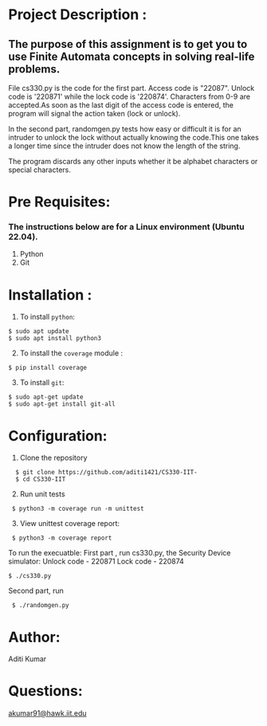 # Project Description :

## The purpose of this assignment is to get you to use Finite Automata concepts in solving real-life problems.

  File cs330.py is the code for the first part. Access code is "22087". Unlock code is '220871' while the lock code is '220874'. Characters from 0-9 are accepted.As soon as the last digit of the access code is entered, the program will signal the action taken (lock or unlock).

In the second part, randomgen.py tests how easy or difficult it is for an intruder to unlock the lock without actually knowing the code.This one takes a longer time since the intruder does not know the length of the string.

The program discards any other inputs whether it be alphabet characters or special characters.

# Pre Requisites: 
### The instructions below are for a Linux environment (Ubuntu 22.04).
1. Python
2. Git

# Installation :
1. To install `python`:
```
$ sudo apt update
$ sudo apt install python3
```

2. To install the `coverage` module :
```
$ pip install coverage
```

3. To install `git`:
```
$ sudo apt-get update
$ sudo apt-get install git-all
```

# Configuration: 
1. Clone the repository
```
  $ git clone https://github.com/aditi1421/CS330-IIT-
  $ cd CS330-IIT
```
2. Run unit tests 
```
 $ python3 -m coverage run -m unittest
```
3. View unittest coverage report:
```
 $ python3 -m coverage report
```
To run the execuatble: 
First part , run cs330.py, the Security Device simulator:
Unlock code - 220871
Lock code - 220874
```
$ ./cs330.py
```
Second part, run 
```
 $ ./randomgen.py
```
# Author:
Aditi Kumar 

# Questions:
akumar91@hawk.iit.edu

